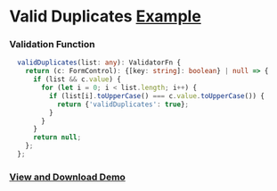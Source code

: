 # Valid Duplicates [Example](https://plnkr.co/edit/cndyKcgxfXFnQKbexWbl?p=preview)

### Validation Function
``` ts
  validDuplicates(list: any): ValidatorFn {
    return (c: FormControl): {[key: string]: boolean} | null => {
      if (list && c.value) {
        for (let i = 0; i < list.length; i++) {
          if (list[i].toUpperCase() === c.value.toUpperCase()) {
            return {'validDuplicates': true};
          }
        }
      }
      return null;
    };
  };
```

### [View and Download Demo](https://plnkr.co/edit/cndyKcgxfXFnQKbexWbl?p=preview)